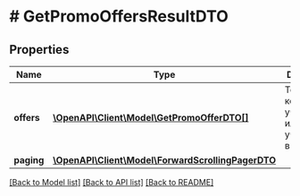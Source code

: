 # # GetPromoOffersResultDTO

## Properties

Name | Type | Description | Notes
------------ | ------------- | ------------- | -------------
**offers** | [**\OpenAPI\Client\Model\GetPromoOfferDTO[]**](GetPromoOfferDTO.md) | Товары, которые участвуют или могут участвовать в акции. |
**paging** | [**\OpenAPI\Client\Model\ForwardScrollingPagerDTO**](ForwardScrollingPagerDTO.md) |  | [optional]

[[Back to Model list]](../../README.md#models) [[Back to API list]](../../README.md#endpoints) [[Back to README]](../../README.md)
